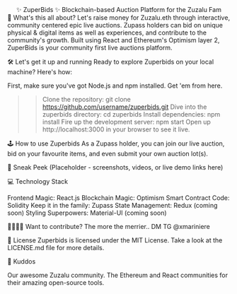 <div align="center">
✨  ZuperBids ✨ 
Blockchain-based Auction Platform for the Zuzalu Fam

</div>
🎯 What's this all about?
Let's raise money for Zuzalu.eth through interactive, community centered epic live auctions. Zupass holders can bid on unique physical & digital items as well as experiences, and contribute to the community's growth. Built using React and Ethereum's Optimism layer 2, ZuperBids is your community first live auctions platform.

🛠️ Let's get it up and running
Ready to explore Zuperbids on your local machine? Here's how:

First, make sure you've got Node.js and npm installed. Get 'em from here.
>> Clone the repository: git clone https://github.com/username/zuperbids.git
>> Dive into the zuperbids directory: cd zuperbids
>> Install dependencies: npm install
>> Fire up the development server: npm start
>> Open up http://localhost:3000 in your browser to see it live.

🕹️ How to use Zuperbids
As a Zupass holder, you can join our live auction, bid on your favourite items, and even submit your own auction lot(s). 

👀 Sneak Peek
(Placeholder -  screenshots, videos, or live demo links here)

💻 Technology Stack

Frontend Magic: React.js
Blockchain Magic: Optimism
Smart Contract Code: Solidity
Keep it in the family: Zupass
State Management: Redux (coming soon)
Styling Superpowers: Material-UI (coming soon)

👩‍💻👨‍💻 Want to contribute?
The more the merrier.. DM TG @xmariniere

📃 License
Zuperbids is licensed under the MIT License. Take a look at the LICENSE.md file for more details.

🙌 Kuddos

Our awesome Zuzalu community.
The Ethereum and React communities for their amazing open-source tools.
